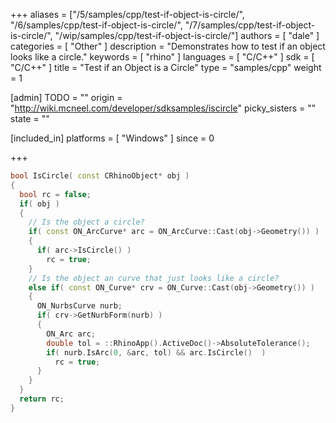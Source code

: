+++
aliases = ["/5/samples/cpp/test-if-object-is-circle/", "/6/samples/cpp/test-if-object-is-circle/", "/7/samples/cpp/test-if-object-is-circle/", "/wip/samples/cpp/test-if-object-is-circle/"]
authors = [ "dale" ]
categories = [ "Other" ]
description = "Demonstrates how to test if an object looks like a circle."
keywords = [ "rhino" ]
languages = [ "C/C++" ]
sdk = [ "C/C++" ]
title = "Test if an Object is a Circle"
type = "samples/cpp"
weight = 1

[admin]
TODO = ""
origin = "http://wiki.mcneel.com/developer/sdksamples/iscircle"
picky_sisters = ""
state = ""

[included_in]
platforms = [ "Windows" ]
since = 0

+++

```cpp
bool IsCircle( const CRhinoObject* obj )
{
  bool rc = false;
  if( obj )
  {
    // Is the object a circle?
    if( const ON_ArcCurve* arc = ON_ArcCurve::Cast(obj->Geometry()) )
    {
      if( arc->IsCircle() )
        rc = true;
    }
    // Is the object an curve that just looks like a circle?
    else if( const ON_Curve* crv = ON_Curve::Cast(obj->Geometry()) )
    {
      ON_NurbsCurve nurb;
      if( crv->GetNurbForm(nurb) )
      {
        ON_Arc arc;
        double tol = ::RhinoApp().ActiveDoc()->AbsoluteTolerance();
        if( nurb.IsArc(0, &arc, tol) && arc.IsCircle()  )
          rc = true;
      }
    }
  }
  return rc;
}
```
